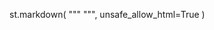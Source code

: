 st.markdown(
    """
    <style>
    .css-1d391kg {
        background: linear-gradient(90deg, #001288, #0257a6, #93cbff);
    }
    </style>
    """,
    unsafe_allow_html=True
)
